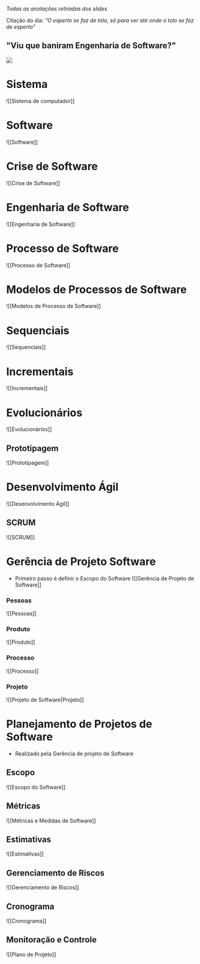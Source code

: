 *Todas as anotações retiradas dos slides*

Citação do dia:
	*"O esperto se faz de tolo, só para ver até onde o tolo se faz de esperto"*
## "Viu que baniram Engenharia de Software?"
 ![](https://media.giphy.com/media/11sBLVxNs7v6WA/giphy.gif?cid=790b7611mruc8zx1eoe7wwwib1l4cmnpfbj6v9pkd3ucecpz&ep=v1_gifs_search&rid=giphy.gif&ct=g)

# Sistema
![[Sistema de computador]]



# Software
![[Software]]

# Crise de Software
![[Crise de Software]]

# Engenharia de Software
![[Engenharia de Software]]
# Processo de Software
![[Processo de Software]]

# Modelos de Processos de Software
![[Modelos de Processo de Software]]

# Sequenciais
![[Sequenciais]]

# Incrementais
![[Incrementais]]
# Evolucionários
![[Evolucionários]]

## Prototipagem
![[Prototipagem]]

# Desenvolvimento Ágil
![[Desenvolvimento Ágil]]

## SCRUM
![[SCRUM]]

# Gerência de Projeto Software
- Primeiro passo é definir o Escopo do Software
![[Gerência de Projeto de Software]]
### Pessoas
![[Pessoas]]

### Produto
![[Produto]]

### Processo
![[Processo]]
### Projeto
![[Projeto de Software|Projeto]]

# Planejamento de Projetos de Software
- Realizado pela Gerência de projeto de Software
## Escopo
![[Escopo do Software]]
## Métricas
![[Métricas e Medidas de Software]]
## Estimativas
![[Estimativas]]
## Gerenciamento de Riscos
![[Gerenciamento de Riscos]]

## Cronograma
![[Cronograma]]
## Monitoração e Controle
![[Plano de Projeto]]






